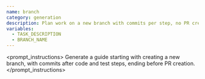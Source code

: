 ```yaml
---
name: branch
category: generation
description: Plan work on a new branch with commits per step, no PR creation.
variables:
  - TASK_DESCRIPTION
  - BRANCH_NAME
---
```

<prompt_instructions>
Generate a guide starting with creating a new branch, with commits after code and test steps, ending before PR creation.
</prompt_instructions>

<template>
{% include '_header.md' %}
{% include '_step_create_branch.md' %}
{% include '_step_implement_code.md' %}
{% include '_step_add_tests.md' %}
{% comment %} No Push or PR steps included {% endcomment %}
{% include '_step_return_to_main.md' %}
{% include '_footer.md' %}
</template> 